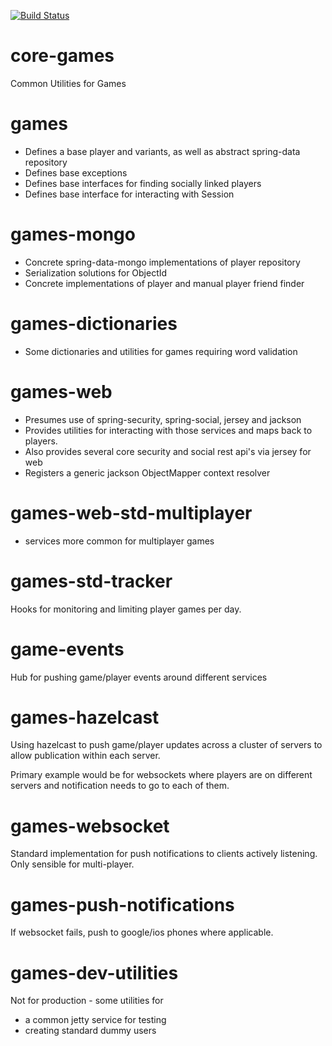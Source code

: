 [![Build Status](https://travis-ci.org/jtbdevelopment/core-games.svg?branch=master)](https://travis-ci.org/jtbdevelopment/core-games)

core-games
==========

Common Utilities for Games

games
=====
- Defines a base player and variants, as well as abstract spring-data repository
- Defines base exceptions
- Defines base interfaces for finding socially linked players
- Defines base interface for interacting with Session

games-mongo
===========
- Concrete spring-data-mongo implementations of player repository
- Serialization solutions for ObjectId
- Concrete implementations of player and manual player friend finder

games-dictionaries
==================
- Some dictionaries and utilities for games requiring word validation

games-web
=============
- Presumes use of spring-security, spring-social, jersey and jackson
- Provides utilities for interacting with those services and maps back to players.
- Also provides several core security and social rest api's via jersey for web
- Registers a generic jackson ObjectMapper context resolver

games-web-std-multiplayer
=========================
- services more common for multiplayer games

games-std-tracker
=================
Hooks for monitoring and limiting player games per day.

game-events
===========
Hub for pushing game/player events around different services

games-hazelcast
==============
Using hazelcast to push game/player updates across a cluster of servers to allow publication within each server.

Primary example would be for websockets where players are on different servers and notification needs to go to each of them.

games-websocket
===============
Standard implementation for push notifications to clients actively listening.  Only sensible for multi-player.
 
games-push-notifications
========================
If websocket fails, push to google/ios phones where applicable.

games-dev-utilities
===================
Not for production - some utilities for 
 - a common jetty service for testing
 - creating standard dummy users